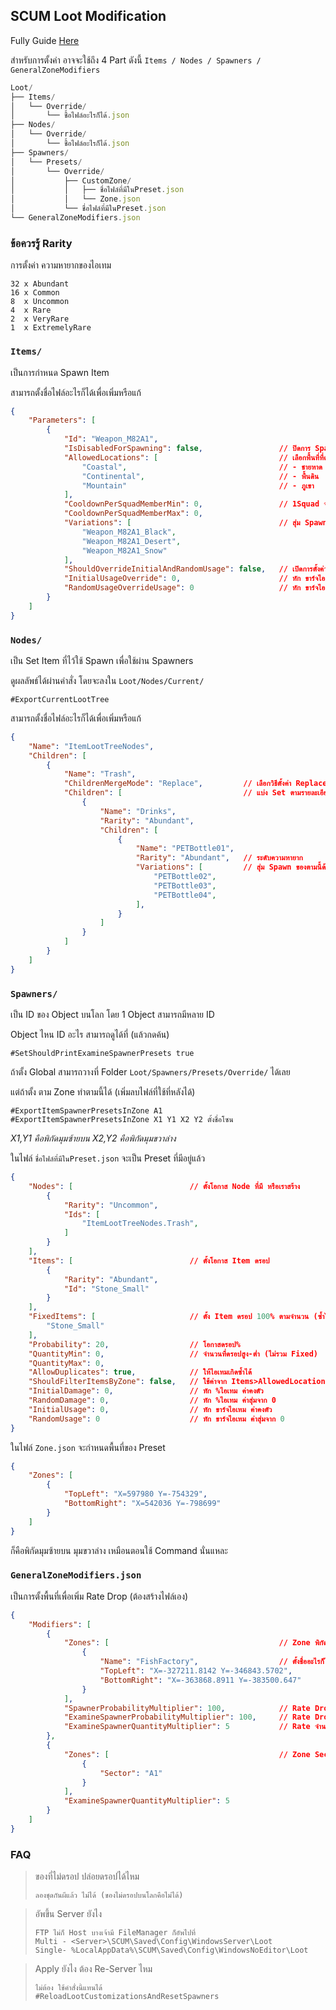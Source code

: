 ## SCUM Loot Modification

Fully Guide [Here](https://docs.google.com/document/d/1TIxj5OUnyrOvnXyEn3aigxLzTUQ-o-695luaaK2PTW0)

สำหรับการตั้งค่า อาจจะใช้ถึง 4 Part ดังนี้ `Items / Nodes / Spawners / GeneralZoneModifiers`
```js
Loot/
├── Items/
│   └── Override/
│       └── ชื้อไฟล์อะไรก็ได้.json
├── Nodes/
│   └── Override/
│       └── ชื้อไฟล์อะไรก็ได้.json
├── Spawners/
│   └── Presets/
│       └── Override/
│           ├── CustomZone/
│           │   ├── ชื่อไฟล์ที่มีในPreset.json
│           │   └── Zone.json
│           └── ชื่อไฟล์ที่มีในPreset.json
└── GeneralZoneModifiers.json
```
### ข้อควรรู้ Rarity
การตั้งค่า ความหายากของไอเทม
```
32 x Abundant
16 x Common
8  x Uncommon
4  x Rare
2  x VeryRare
1  x ExtremelyRare
```

### `Items/`

เป็นการกำหนด Spawn Item

สามารถตั้งชื่อไฟล์อะไรก็ได้เพื่อเพิ่มหรือแก้
```json
{
	"Parameters": [
		{
			"Id": "Weapon_M82A1",
			"IsDisabledForSpawning": false,                 // ปิดการ Spawn
			"AllowedLocations": [                           // เลือกพื้นที่ที่ดรอป
				"Coastal",                                  // - ชายหาด
				"Continental",                              // - พื้นดิน
				"Mountain"                                  // - ภูเขา
			],
			"CooldownPerSquadMemberMin": 0,                 // 1Squad จะไม่เจอไอเทมนี้อีกเลย (Min~Max)*members ชั่วโมง
			"CooldownPerSquadMemberMax": 0,
			"Variations": [                                 // สุ่ม Spawn ของตามนี้ด้วย
				"Weapon_M82A1_Black",
				"Weapon_M82A1_Desert",
				"Weapon_M82A1_Snow"
			],
			"ShouldOverrideInitialAndRandomUsage": false,   // เปิดการตั้งค่าด้านล่างทับ Presets
			"InitialUsageOverride": 0,                      // หัก ขาร์จไอเทม ค่าคงตัว
			"RandomUsageOverrideUsage": 0                   // หัก ขาร์จไอเทม ค่าสุ่มจาก 0
		}
    ]
}
```

### `Nodes/`

เป็น Set Item ที่ไว้ใช้ Spawn เพื่อใช้ผ่าน Spawners

ดูผลลัพธ์ได้ผ่านคำสั่ง โดยจะลงใน `Loot/Nodes/Current/`
```
#ExportCurrentLootTree
```

สามารถตั้งชื่อไฟล์อะไรก็ได้เพื่อเพิ่มหรือแก้
```json
{
	"Name": "ItemLootTreeNodes",
	"Children": [                                    
		{
			"Name": "Trash",
			"ChildrenMergeMode": "Replace",         // เลือกวิธีตั้งค่า Replace คือวางทับ UpdateOrAddคือรวม
			"Children": [                           // แบ่ง Set ตามรายละเอียด
				{
					"Name": "Drinks",
					"Rarity": "Abundant",
					"Children": [
						{
							"Name": "PETBottle01",
							"Rarity": "Abundant",   // ระดับความหายาก
							"Variations": [         // สุ่ม Spawn ของตามนี้ด้วย
                                "PETBottle02",
                                "PETBottle03",
                                "PETBottle04",
                            ],
						}
					]
				}
			]
		}
	]
}
```

### `Spawners/`
เป็น ID ของ Object บนโลก โดย 1 Object สามารถมีหลาย ID

Object ไหน ID อะไร สามารถดูได้ที่ (แล้วกดค้น)
```
#SetShouldPrintExamineSpawnerPresets true 
```
ถ้าตั้ง Global สามารถวางที่ Folder `Loot/Spawners/Presets/Override/` ได้เลย

แต่ถ้าตั้ง ตาม Zone ทำตามนี้ได้ (เพิ่มลบไฟล์ที่ใช้ที่หลังได้)
```
#ExportItemSpawnerPresetsInZone A1
#ExportItemSpawnerPresetsInZone X1 Y1 X2 Y2 ตั้งชื่อโซน
```
_X1,Y1 คือพิกัดมุมซ้ายบน X2,Y2 คือพิกัดมุมขวาล่าง_

ในไฟล์ `ชื่อไฟล์ที่มีในPreset.json` จะเป็น Preset ที่มีอยู่แล้ว
```json
{   
    "Nodes": [							// ตั้งโอกาส Node ที่มี หรือเราสร้าง
		{
			"Rarity": "Uncommon",
			"Ids": [
				"ItemLootTreeNodes.Trash",
			]
		}
	],
	"Items": [							// ตั้งโอกาส Item ดรอป
		{
			"Rarity": "Abundant",
			"Id": "Stone_Small"             
		}
	],
	"FixedItems": [						// ตั้ง Item ดรอป 100% ตามจำนวน (ซ้ำได้)
		"Stone_Small"
	],
	"Probability": 20,					// โอกาสดรอป%
	"QuantityMin": 0,      				// จำนวนที่ดรอปสูง-ต่ำ (ไม่รวม Fixed)
	"QuantityMax": 0,
	"AllowDuplicates": true,			// ให้ไอเทมเกิดซ้ำได้
	"ShouldFilterItemsByZone": false,	// ใช้ค่าจาก Items>AllowedLocations
	"InitialDamage": 0,       			// หัก %ไอเทม ค่าคงตัว
	"RandomDamage": 0,                  // หัก %ไอเทม ค่าสุ่มจาก 0
	"InitialUsage": 0,                  // หัก ขาร์จไอเทม ค่าคงตัว
	"RandomUsage": 0                    // หัก ขาร์จไอเทม ค่าสุ่มจาก 0
}
```
ในไฟล์ `Zone.json` จะกำหนดพื้นที่ของ Preset
```json
{
	"Zones": [
		{
			"TopLeft": "X=597980 Y=-754329",
			"BottomRight": "X=542036 Y=-798699"
		}
	]
}
```
ก็คือพิกัดมุมซ้ายบน มุมขวาล่าง เหมือนตอนใช้ Command นั่นแหละ

### `GeneralZoneModifiers.json`

เป็นการตั้งพื้นที่เพื่อเพิ่ม Rate Drop (ต้องสร้างไฟล์เอง)
```json
{
	"Modifiers": [
		{
			"Zones": [                                      // Zone พิกัดซ้ายบน-ขวาล่าง
				{
					"Name": "FishFactory",                  // ตั้งชื่ออะไรก็ได้
					"TopLeft": "X=-327211.8142 Y=-346843.5702",
					"BottomRight": "X=-363868.8911 Y=-383500.647"
				}
			],
			"SpawnerProbabilityMultiplier": 100,            // Rate Drop พื้น
			"ExamineSpawnerProbabilityMultiplier": 100,     // Rate Drop ค้น
			"ExamineSpawnerQuantityMultiplier": 5           // Rate จำนวน ค้น
		},
		{
			"Zones": [                                      // Zone Sector
				{
					"Sector": "A1"
				}
			],
			"ExamineSpawnerQuantityMultiplier": 5
		}
	]
}
```

### FAQ
> ของที่ไม่ดรอป ปล่อยดรอปได้ไหม
> ``` 
> ลองชุดกันผีแล้ว ไม่ได้ (ของไม่ดรอปบนโลกคือไม่ได้)
> ```

> อัพขึ้น Server ยังไง
> ``` 
> FTP ไม่ก็ Host บางเจ้ามี FileManager ก็อัพไปที่
> Multi - <Server>\SCUM\Saved\Config\WindowsServer\Loot
> Single- %LocalAppData%\SCUM\Saved\Config\WindowsNoEditor\Loot
> ```

> Apply ยังไง ต้อง Re-Server ไหม
> ``` 
> ไม่ต้อง ใช้คำสั่งนี้แทนได้ 
> #ReloadLootCustomizationsAndResetSpawners
> ```